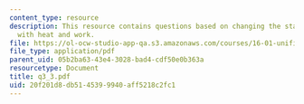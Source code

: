 ```yaml
---
content_type: resource
description: This resource contains questions based on changing the state of a system
  with heat and work.
file: https://ol-ocw-studio-app-qa.s3.amazonaws.com/courses/16-01-unified-engineering-i-ii-iii-iv-fall-2005-spring-2006/20f201d8db5145399940aff5218c2fc1_q3_3.pdf
file_type: application/pdf
parent_uid: 05b2ba63-43e4-3028-bad4-cdf50e0b363a
resourcetype: Document
title: q3_3.pdf
uid: 20f201d8-db51-4539-9940-aff5218c2fc1
---
```

